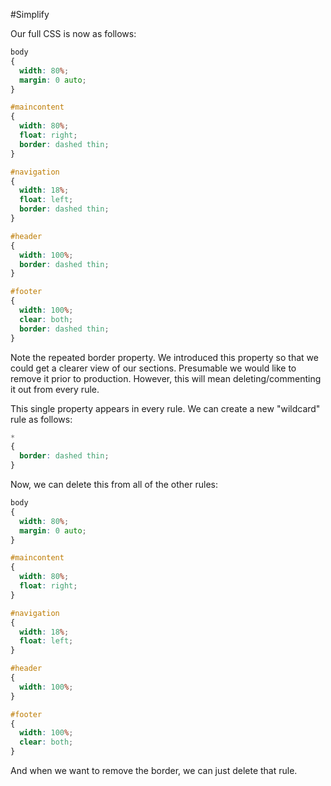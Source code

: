 #Simplify

Our full CSS is now as follows:

~~~css
body
{
  width: 80%;  
  margin: 0 auto;
}

#maincontent
{  
  width: 80%;
  float: right;  
  border: dashed thin;
}

#navigation
{  
  width: 18%;
  float: left;  
  border: dashed thin;
}

#header
{
  width: 100%;
  border: dashed thin;
}

#footer
{  
  width: 100%;
  clear: both;
  border: dashed thin;
}
~~~

Note the repeated border property. We introduced this property so that we could get a clearer view of our sections. Presumable we would like to remove it prior to production. However, this will mean deleting/commenting it out from every rule.

This single property appears in every rule. We can create a new "wildcard" rule as follows:

~~~css
*
{
  border: dashed thin;
}
~~~

Now, we can delete this from all of the other rules:

~~~css
body
{
  width: 80%;  
  margin: 0 auto;
}

#maincontent
{  
  width: 80%;
  float: right;  
}

#navigation
{  
  width: 18%;
  float: left;  
}

#header
{
  width: 100%;
}

#footer
{  
  width: 100%;
  clear: both;
}
~~~

And when we want to remove the border, we can just delete that rule.
